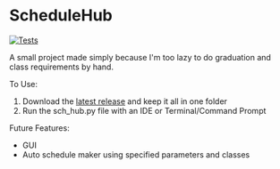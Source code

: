 # ScheduleHub
[![Tests](https://github.com/ethanc-ec/SlapThatLikeButton-TestingStarterProject/actions/workflows/tests.yml/badge.svg)](https://github.com/ethanc-ec/SlapThatLikeButton-TestingStarterProject/actions/workflows/tests.yml)

A small project made simply because I'm too lazy to do graduation and class requirements by hand.

To Use:
  1. Download the [latest release](https://github.com/ethanc-ec/ScheduleHub/releases) and keep it all in one folder
  2. Run the sch_hub.py file with an IDE or Terminal/Command Prompt
  
Future Features:
  - GUI
  - Auto schedule maker using specified parameters and classes
